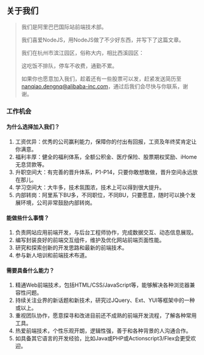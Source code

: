 关于我们
----------------------

>	我们是阿里巴巴国际站前端技术部。
>
>	我们喜爱NodeJS，用NodeJS做了不少好东西，并写下了这篇文章。
>
>	我们在杭州市滨江园区，俗称大内，相比西溪园区：
>
>	这吃饭不排队，停车不收费，通勤不累。
>
>	如果你也愿意加入我们，趁着还有一些股票可以发，赶紧发送简历至[nanqiao.dengnq@alibaba-inc.com](mailto:nanqiao.dengnq@alibaba-inc.com)，通过后我们会尽快与你联系，谢谢。


### 工作机会

#### 为什么选择加入我们？

1. 工资优异：优秀的公司赢利能力，保障你的付出有回报，工资及年终奖肯定让你满意。
2. 福利丰厚：健全的福利体系，全额公积金、医疗保险、股票期权奖励、iHome无息贷款等。
3. 升职空间大：有完善的晋升体系，P1-P14，只要你敢想敢做，晋升空间永远放在那儿。
4. 学习空间大：大牛多，技术氛围浓，技术上可以得到很大提升。
5. 内部转岗：阿里系下BU多，不同职位，不同BU，只要愿意，随时可以换个发展环境，公司非常鼓励内部转岗。

#### 能做些什么事情？

1. 负责网站应用前端开发，与后台工程师协作，完成数据交互、动态信息展现。
2. 编写封装良好的前端交互组件，维护及优化网站前端页面性能。
3. 研究和探索创新的开发思路和最新的前端技术。
4. 参与新人培训和前端技术布道。

#### 需要具备什么能力？

1. 精通Web前端技术，包括HTML/CSS/JavaScript等，能够解决各种浏览器兼容性问题。
2. 持续关注业界的新话题和新技术，研究过JQuery、Ext、YUI等框架中的一种或以上。
3. 重视团队协作，愿意探寻和改进目前还不成熟的前端开发流程，了解各种常用工具。
4. 热爱前端技术，个性乐观开朗，逻辑性强，善于和各种背景的人沟通合作。
5. 如具备其它语言的开发经验，比如Java或PHP或Actionscript3/Flex会更受欢迎。
